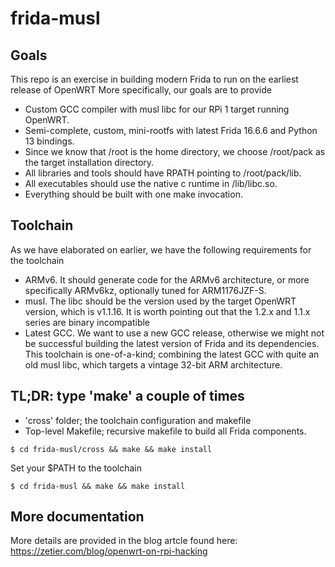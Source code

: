 # frida-musl

## Goals
This repo is an exercise in building modern Frida to run on the earliest release of OpenWRT 
More specifically, our goals are to provide
- Custom GCC compiler with musl libc for our RPi 1 target running OpenWRT.
- Semi-complete, custom, mini-rootfs with latest Frida 16.6.6 and Python 13 bindings.
- Since we know that /root is the home directory, we choose /root/pack as the target installation directory.
- All libraries and tools should have RPATH pointing to /root/pack/lib.
- All executables should use the native c runtime in /lib/libc.so.
- Everything should be built with one make invocation.

## Toolchain
As we have elaborated on earlier, we have the following requirements for the toolchain
- ARMv6. It should generate code for the ARMv6 architecture, or more specifically ARMv6kz, optionally tuned for ARM1176JZF-S.
- musl. The libc should be the version used by the target OpenWRT version, which is v1.1.16. It is worth pointing out that the 1.2.x and 1.1.x series are binary incompatible
- Latest GCC. We want to use a new GCC release, otherwise we might not be successful building the latest version of Frida and its dependencies. 
This toolchain is one-of-a-kind; combining the latest GCC with quite an old musl libc, which targets a vintage 32-bit ARM architecture.

## TL;DR: type 'make' a couple of times
- 'cross' folder; the toolchain configuration and makefile
- Top-level Makefile; recursive makefile to build all Frida components.

```
$ cd frida-musl/cross && make && make install
```
Set your $PATH to the toolchain
```
$ cd frida-musl && make && make install
```

## More documentation
More details are provided in the blog artcle found here: https://zetier.com/blog/openwrt-on-rpi-hacking